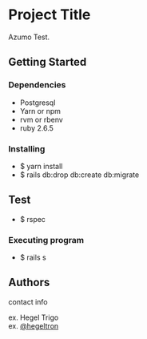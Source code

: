 # Project Title

Azumo Test.

## Getting Started

### Dependencies

* Postgresql
* Yarn or npm
* rvm or rbenv
* ruby 2.6.5


### Installing

* $ yarn install
* $ rails db:drop db:create db:migrate

## Test

* $ rspec

### Executing program

* $ rails s

## Authors

contact info

ex. Hegel  Trigo  
ex. [@hegeltron](https://www.linkedin.com/in/hegeltrigo)

